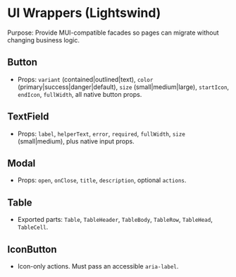 # UI Wrappers (Lightswind)

Purpose: Provide MUI-compatible facades so pages can migrate without changing business logic.

## Button
- Props: `variant` (contained|outlined|text), `color` (primary|success|danger|default), `size` (small|medium|large), `startIcon`, `endIcon`, `fullWidth`, all native button props.

## TextField
- Props: `label`, `helperText`, `error`, `required`, `fullWidth`, `size` (small|medium), plus native input props.

## Modal
- Props: `open`, `onClose`, `title`, `description`, optional `actions`.

## Table
- Exported parts: `Table`, `TableHeader`, `TableBody`, `TableRow`, `TableHead`, `TableCell`.

## IconButton
- Icon-only actions. Must pass an accessible `aria-label`. 
